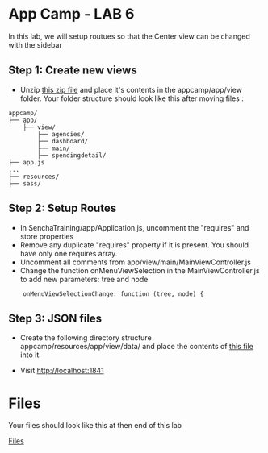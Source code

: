 # App Camp - LAB 6

In this lab, we will setup routues so that the Center view can be changed with the sidebar 


## Step 1: Create new views 

* Unzip [this zip file](view.zip) and place it's contents in the appcamp/app/view folder. Your folder structure should look like this after moving files :
```
appcamp/
├── app/
    ├── view/
        ├── agencies/
        ├── dashboard/
        ├── main/
        ├── spendingdetail/
├── app.js
...
├── resources/
├── sass/
```

## Step 2: Setup Routes

* In SenchaTraining/app/Application.js, uncomment the "requires" and store properties
* Remove any duplicate "requires" property if it is present. You should have only one requires array.
* Uncomment all comments from app/view/main/MainViewController.js 
* Change the function onMenuViewSelection in the MainViewController.js to add new parameters: tree and node
```
	onMenuViewSelectionChange: function (tree, node) {
```

## Step 3: JSON files

* Create the following directory structure appcamp/resources/app/view/data/ and place the contents of [this file](menu.json) into it.

* Visit [http://localhost:1841](http://localhost:1841/appcamp/) 

# Files

Your files should look like this at then end of this lab

<a href="app/"> Files</a>